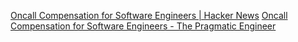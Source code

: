
[Oncall Compensation for Software Engineers | Hacker News](https://news.ycombinator.com/item?id=32378752)
[Oncall Compensation for Software Engineers - The Pragmatic Engineer](https://blog.pragmaticengineer.com/oncall-compensation/)
